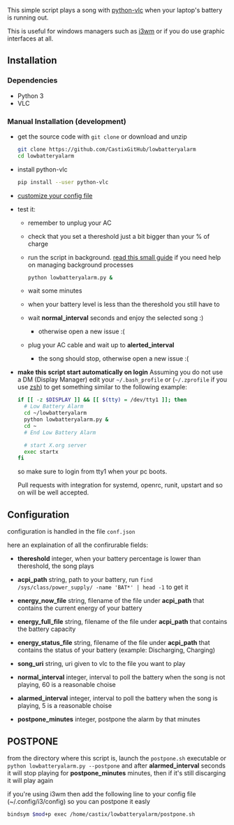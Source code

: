 This simple script plays a song with [python-vlc](https://pypi.org/project/python-vlc/)
when your laptop's battery is running out.

This is useful for windows managers such as [i3wm](i3wm.org) or if you do use graphic interfaces at all.

## Installation

### Dependencies

- Python 3
- VLC

### Manual Installation (development)

- get the source code with `git clone` or download and unzip

  ```bash
  git clone https://github.com/CastixGitHub/lowbatteryalarm
  cd lowbatteryalarm
  ```
- install python-vlc

  ```bash
  pip install --user python-vlc
  ```

- [customize your config file](#Configuration)

- test it:

  + remember to unplug your AC

  + check that you set a thereshold just a bit bigger than your % of charge

  + run the script in background. [read this small guide](https://kb.iu.edu/d/afnw)
    if you need help on managing background processes

    ```bash
    python lowbatteryalarm.py &
    ```

  + wait some minutes

  + when your battery level is less than the thereshold you still have to

  + wait **normal_interval** seconds and enjoy the selected song :)

    * otherwise open a new issue :(

  + plug your AC cable and wait up to **alerted_interval**
    
    * the song should stop, otherwise open a new issue :(

- **make this script start automatically on login**
  Assuming you do not use a DM (Display Manager)
  edit your ``~/.bash_profile`` or (``~/.zprofile`` if you use [zsh](zsh.org))
  to get something similar to the following example:

  ```bash
  if [[ -z $DISPLAY ]] && [[ $(tty) = /dev/tty1 ]]; then
    # Low Battery Alarm
    cd ~/lowbatteryalarm
    python lowbatteryalarm.py &
    cd ~
    # End Low Battery Alarm

    # start X.org server
    exec startx
  fi
  ```
  so make sure to login from tty1 when your pc boots.

  Pull requests with integration for systemd, openrc, runit, upstart and so on will be well accepted.


## Configuration

configuration is handled in the file ``conf.json``

here an explaination of all the confirurable fields:

- **thereshold** integer, when your battery percentage is lower than thereshold, the song plays

- **acpi_path** string, path to your battery, run ``find /sys/class/power_supply/ -name 'BAT*' | head -1`` to get it

- **energy_now_file** string, filename of the file under **acpi_path** that contains the current energy of your battery

- **energy_full_file** string, filename of the file under **acpi_path** that contains the battery capacity

- **energy_status_file** string, filename of the file under **acpi_path** that contains the status of your battery (example: Discharging, Charging)

- **song_uri** string, uri given to vlc to the file you want to play

- **normal_interval** integer, interval to poll the battery when the song is not playing, 60 is a reasonable choise

- **alarmed_interval** integer, interval to poll the battery when the song is playing, 5 is a reasonable choise

- **postpone_minutes** integer, postpone the alarm by that minutes

## POSTPONE

from the directory where this script is, launch the ``postpone.sh`` executable or ``python lowbatteryalarm.py --postpone`` and after **alarmed_interval** seconds it will stop playing for **postpone_minutes** minutes, then if it's still discarging it will play again

if you're using i3wm then add the following line to your config file (~/.config/i3/config) so you can postpone it easly

```bash
bindsym $mod+p exec /home/castix/lowbatteryalarm/postpone.sh
```